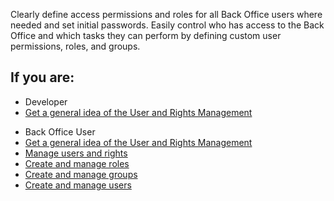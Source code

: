 Clearly define access permissions and roles for all Back Office users where needed and set initial passwords. Easily control who has access to the Back Office and which tasks they can perform by defining custom user permissions, roles, and groups.

## If you are:

<div class="mr-container">
    <div class="mr-list-container">
        <!-- col1 -->
        <div class="mr-col">
            <ul class="mr-list mr-list-green">
                <li class="mr-title">Developer</li>
                <li><a href="https://documentation.spryker.com/docs/en/user-and-rights-management#acl-configuration" class="mr-link">Get a general idea of the User and Rights Management</a></li>
                <!--<li><a href="https://documentation.spryker.com/docs/en/db-schema-zed-administration#zed-users-and-acl" class="mr-link">Learn the Zed Users and ACL database schema</a></li>-->
            </ul>
        </div>
  <!-- col2 -->
        <div class="mr-col">
            <ul class="mr-list mr-list-blue">
                <li class="mr-title"> Back Office User</li>
                  <li><a href="https://documentation.spryker.com/docs/en/user-and-rights-management#acl-configuration" class="mr-link">Get a general idea of the User and Rights Management</a></li>
                <li><a href="https://documentation.spryker.com/docs/en/user-and-rights-management" class="mr-link">Manage users and rights</a></li>
                <li><a href="https://documentation.spryker.com/docs/en/managing-roles" class="mr-link">Create and manage roles</a></li>
                <li><a href="https://documentation.spryker.com/docs/en/managing-groups" class="mr-link">Create and manage groups</a></li>
                <li><a href="https://documentation.spryker.com/docs/en/managing-users" class="mr-link">Create and manage users</a></li>
            </ul>
        </div>
 </div>
</div>
